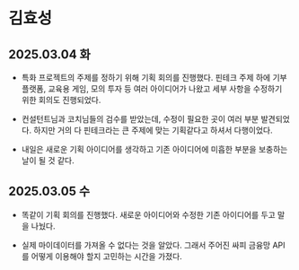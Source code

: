 # 김효성

## 2025.03.04 화
- 특화 프로젝트의 주제를 정하기 위해 기획 회의를 진행했다. 핀테크 주제 하에 기부 플랫폼, 교육용 게임, 모의 투자 등 여러 아이디어가 나왔고 세부 사항을 수정하기 위한 회의도 진행되었다.

- 컨설턴트님과 코치님들의 검수를 받았는데, 수정이 필요한 곳이 여러 부분 발견되었다. 하지만 거의 다 핀테크라는 큰 주제에 맞는 기획같다고 하셔서 다행이었다.

- 내일은 새로운 기획 아이디어를 생각하고 기존 아이디어에 미흡한 부분을 보충하는 날이 될 것 같다.


## 2025.03.05 수
- 똑같이 기획 회의를 진행했다. 새로운 아이디어와 수정한 기존 아이디어를 두고 말을 나눴다.

- 실제 마이데이터를 가져올 수 없다는 것을 알았다. 그래서 주어진 싸피 금융망 API를 어떻게 이용해야 할지 고민하는 시간을 가졌다.

